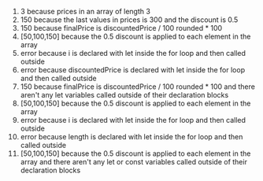 1. 3 because prices in an array of length 3
2. 150 because the last values in prices is 300 and the discount is 0.5
3. 150 because finalPrice is discountedPrice / 100 rounded * 100
4. [50,100,150] because the 0.5 discount is applied to each element in the array
5. error because i is declared with let inside the for loop and then called outside
6. error because discountedPrice is declared with let inside the for loop and then called outside
7. 150 because finalPrice is discountedPrice / 100 rounded * 100 and there aren't any let variables called outside of their declaration blocks
8. [50,100,150] because the 0.5 discount is applied to each element in the array
9. error because i is declared with let inside the for loop and then called outside
10. error because length is declared with let inside the for loop and then called outside
11. [50,100,150] because the 0.5 discount is applied to each element in the array and there aren't any let or const variables called outside of their declaration blocks